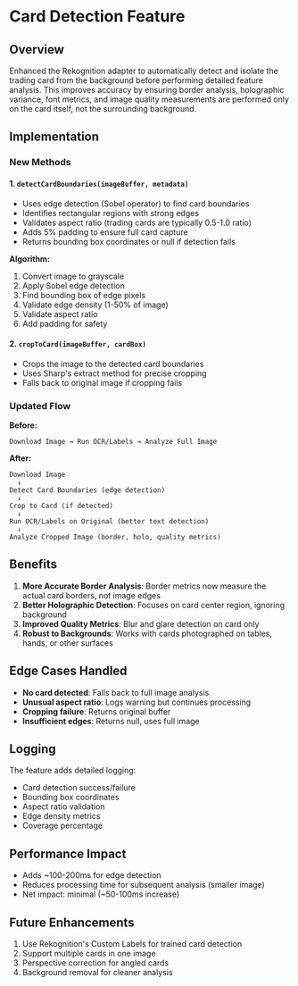 # Card Detection Feature

## Overview

Enhanced the Rekognition adapter to automatically detect and isolate the trading card from the background before performing detailed feature analysis. This improves accuracy by ensuring border analysis, holographic variance, font metrics, and image quality measurements are performed only on the card itself, not the surrounding background.

## Implementation

### New Methods

#### 1. `detectCardBoundaries(imageBuffer, metadata)`

- Uses edge detection (Sobel operator) to find card boundaries
- Identifies rectangular regions with strong edges
- Validates aspect ratio (trading cards are typically 0.5-1.0 ratio)
- Adds 5% padding to ensure full card capture
- Returns bounding box coordinates or null if detection fails

**Algorithm:**

1. Convert image to grayscale
2. Apply Sobel edge detection
3. Find bounding box of edge pixels
4. Validate edge density (1-50% of image)
5. Validate aspect ratio
6. Add padding for safety

#### 2. `cropToCard(imageBuffer, cardBox)`

- Crops the image to the detected card boundaries
- Uses Sharp's extract method for precise cropping
- Falls back to original image if cropping fails

### Updated Flow

**Before:**

```
Download Image → Run OCR/Labels → Analyze Full Image
```

**After:**

```
Download Image
  ↓
Detect Card Boundaries (edge detection)
  ↓
Crop to Card (if detected)
  ↓
Run OCR/Labels on Original (better text detection)
  ↓
Analyze Cropped Image (border, holo, quality metrics)
```

## Benefits

1. **More Accurate Border Analysis**: Border metrics now measure the actual card borders, not image edges
2. **Better Holographic Detection**: Focuses on card center region, ignoring background
3. **Improved Quality Metrics**: Blur and glare detection on card only
4. **Robust to Backgrounds**: Works with cards photographed on tables, hands, or other surfaces

## Edge Cases Handled

- **No card detected**: Falls back to full image analysis
- **Unusual aspect ratio**: Logs warning but continues processing
- **Cropping failure**: Returns original buffer
- **Insufficient edges**: Returns null, uses full image

## Logging

The feature adds detailed logging:

- Card detection success/failure
- Bounding box coordinates
- Aspect ratio validation
- Edge density metrics
- Coverage percentage

## Performance Impact

- Adds ~100-200ms for edge detection
- Reduces processing time for subsequent analysis (smaller image)
- Net impact: minimal (~50-100ms increase)

## Future Enhancements

1. Use Rekognition's Custom Labels for trained card detection
2. Support multiple cards in one image
3. Perspective correction for angled cards
4. Background removal for cleaner analysis
